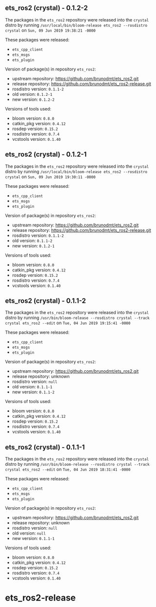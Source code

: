 ## ets_ros2 (crystal) - 0.1.2-2

The packages in the `ets_ros2` repository were released into the `crystal` distro by running `/usr/local/bin/bloom-release ets_ros2 --rosdistro crystal` on `Sun, 09 Jun 2019 19:38:21 -0000`

These packages were released:
- `ets_cpp_client`
- `ets_msgs`
- `ets_plugin`

Version of package(s) in repository `ets_ros2`:

- upstream repository: https://github.com/brunodmt/ets_ros2.git
- release repository: https://github.com/brunodmt/ets_ros2-release.git
- rosdistro version: `0.1.1-2`
- old version: `0.1.2-1`
- new version: `0.1.2-2`

Versions of tools used:

- bloom version: `0.8.0`
- catkin_pkg version: `0.4.12`
- rosdep version: `0.15.2`
- rosdistro version: `0.7.4`
- vcstools version: `0.1.40`


## ets_ros2 (crystal) - 0.1.2-1

The packages in the `ets_ros2` repository were released into the `crystal` distro by running `/usr/local/bin/bloom-release ets_ros2 --rosdistro crystal` on `Sun, 09 Jun 2019 19:30:11 -0000`

These packages were released:
- `ets_cpp_client`
- `ets_msgs`
- `ets_plugin`

Version of package(s) in repository `ets_ros2`:

- upstream repository: https://github.com/brunodmt/ets_ros2.git
- release repository: https://github.com/brunodmt/ets_ros2-release.git
- rosdistro version: `0.1.1-2`
- old version: `0.1.1-2`
- new version: `0.1.2-1`

Versions of tools used:

- bloom version: `0.8.0`
- catkin_pkg version: `0.4.12`
- rosdep version: `0.15.2`
- rosdistro version: `0.7.4`
- vcstools version: `0.1.40`


## ets_ros2 (crystal) - 0.1.1-2

The packages in the `ets_ros2` repository were released into the `crystal` distro by running `/usr/bin/bloom-release --rosdistro crystal --track crystal ets_ros2 --edit` on `Tue, 04 Jun 2019 19:15:41 -0000`

These packages were released:
- `ets_cpp_client`
- `ets_msgs`
- `ets_plugin`

Version of package(s) in repository `ets_ros2`:

- upstream repository: https://github.com/brunodmt/ets_ros2.git
- release repository: unknown
- rosdistro version: `null`
- old version: `0.1.1-1`
- new version: `0.1.1-2`

Versions of tools used:

- bloom version: `0.8.0`
- catkin_pkg version: `0.4.12`
- rosdep version: `0.15.2`
- rosdistro version: `0.7.4`
- vcstools version: `0.1.40`


## ets_ros2 (crystal) - 0.1.1-1

The packages in the `ets_ros2` repository were released into the `crystal` distro by running `/usr/bin/bloom-release --rosdistro crystal --track crystal ets_ros2 --edit` on `Tue, 04 Jun 2019 18:31:41 -0000`

These packages were released:
- `ets_cpp_client`
- `ets_msgs`
- `ets_plugin`

Version of package(s) in repository `ets_ros2`:

- upstream repository: https://github.com/brunodmt/ets_ros2.git
- release repository: unknown
- rosdistro version: `null`
- old version: `null`
- new version: `0.1.1-1`

Versions of tools used:

- bloom version: `0.8.0`
- catkin_pkg version: `0.4.12`
- rosdep version: `0.15.2`
- rosdistro version: `0.7.4`
- vcstools version: `0.1.40`


# ets_ros2-release